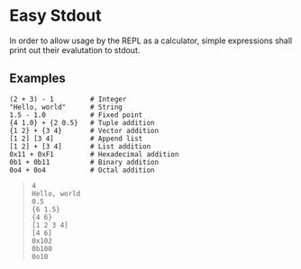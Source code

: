 # Easy Stdout
In order to allow usage by the REPL as a calculator, simple expressions shall print out their evalutation to stdout.

## Examples
```
(2 + 3) - 1         # Integer
"Hello, world"      # String
1.5 - 1.0           # Fixed point
{4 1.0} + {2 0.5}   # Tuple addition
{1 2} + {3 4}       # Vector addition
[1 2] [3 4]         # Append list
[1 2] + [3 4]       # List addition
0x11 + 0xF1         # Hexadecimal addition
0b1 + 0b11          # Binary addition
0o4 + 0o4           # Octal addition
```

> ```
> 4
> Hello, world
> 0.5
> {6 1.5}
> {4 6}
> [1 2 3 4]
> [4 6]
> 0x102
> 0b100
> 0o10
> ```
